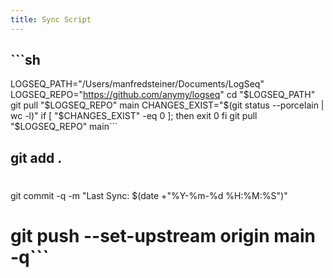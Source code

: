 ```yaml
---
title: Sync Script
---
```


## ```sh
LOGSEQ_PATH="/Users/manfredsteiner/Documents/LogSeq"
LOGSEQ_REPO="https://github.com/anymy/logseq"
cd "$LOGSEQ_PATH"
git pull "$LOGSEQ_REPO" main
CHANGES_EXIST="$(git status --porcelain | wc -l)"
if [ "$CHANGES_EXIST" -eq 0 ]; then
        exit 0
fi
git pull "$LOGSEQ_REPO" main```
## git add .
#
git commit -q -m "Last Sync: $(date +"%Y-%m-%d %H:%M:%S")"
# git push --set-upstream origin main -q```
